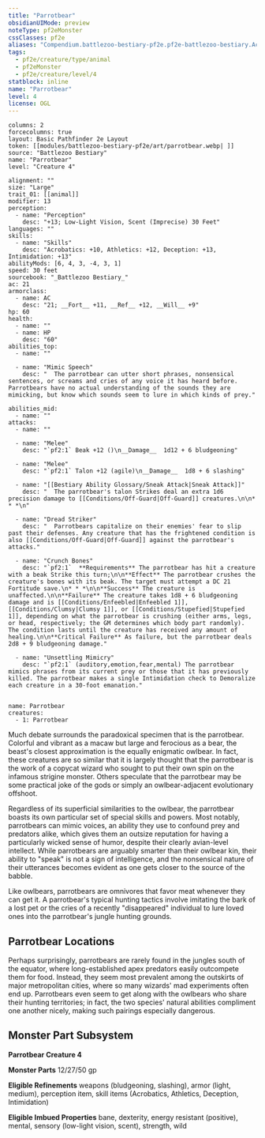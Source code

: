 ```yaml
---
title: "Parrotbear"
obsidianUIMode: preview
noteType: pf2eMonster
cssClasses: pf2e
aliases: "Compendium.battlezoo-bestiary-pf2e.pf2e-battlezoo-bestiary.Actor.5BmnUuMfAOtF3idn" 
tags:
  - pf2e/creature/type/animal
  - pf2eMonster
  - pf2e/creature/level/4
statblock: inline
name: "Parrotbear"
level: 4
license: OGL
---
```


```statblock
columns: 2
forcecolumns: true
layout: Basic Pathfinder 2e Layout
token: [[modules/battlezoo-bestiary-pf2e/art/parrotbear.webp| ]]
source: "Battlezoo Bestiary"
name: "Parrotbear"
level: "Creature 4"

alignment: ""
size: "Large"
trait_01: [[animal]]
modifier: 13
perception:
  - name: "Perception"
    desc: "+13; Low-Light Vision, Scent (Imprecise) 30 Feet"
languages: ""
skills:
  - name: "Skills"
    desc: "Acrobatics: +10, Athletics: +12, Deception: +13, Intimidation: +13"
abilityMods: [6, 4, 3, -4, 3, 1]
speed: 30 feet
sourcebook: "_Battlezoo Bestiary_"
ac: 21
armorclass:
  - name: AC
    desc: "21; __Fort__ +11, __Ref__ +12, __Will__ +9"
hp: 60
health:
  - name: ""
  - name: HP
    desc: "60"
abilities_top:
  - name: ""

  - name: "Mimic Speech"
    desc: "  The parrotbear can utter short phrases, nonsensical sentences, or screams and cries of any voice it has heard before. Parrotbears have no actual understanding of the sounds they are mimicking, but know which sounds seem to lure in which kinds of prey."

abilities_mid:
  - name: ""
attacks:
  - name: ""

  - name: "Melee"
    desc: "`pf2:1` Beak +12 ()\n__Damage__  1d12 + 6 bludgeoning"

  - name: "Melee"
    desc: "`pf2:1` Talon +12 (agile)\n__Damage__  1d8 + 6 slashing"

  - name: "[[Bestiary Ability Glossary/Sneak Attack|Sneak Attack]]"
    desc: "  The parrotbear's talon Strikes deal an extra 1d6 precision damage to [[Conditions/Off-Guard|Off-Guard]] creatures.\n\n* * *\n"

  - name: "Dread Striker"
    desc: "  Parrotbears capitalize on their enemies' fear to slip past their defenses. Any creature that has the frightened condition is also [[Conditions/Off-Guard|Off-Guard]] against the parrotbear's attacks."

  - name: "Crunch Bones"
    desc: "`pf2:1`  **Requirements** The parrotbear has hit a creature with a beak Strike this turn;\n\n**Effect** The parrotbear crushes the creature's bones with its beak. The target must attempt a DC 21 Fortitude save.\n* * *\n\n**Success** The creature is unaffected.\n\n**Failure** The creature takes 1d8 + 6 bludgeoning damage and is [[Conditions/Enfeebled|Enfeebled 1]], [[Conditions/Clumsy|Clumsy 1]], or [[Conditions/Stupefied|Stupefied 1]], depending on what the parrotbear is crushing (either arms, legs, or head, respectively; the GM determines which body part randomly). The condition lasts until the creature has received any amount of healing.\n\n**Critical Failure** As failure, but the parrotbear deals 2d8 + 9 bludgeoning damage."

  - name: "Unsettling Mimicry"
    desc: "`pf2:1` (auditory,emotion,fear,mental) The parrotbear mimics phrases from its current prey or those that it has previously killed. The parrotbear makes a single Intimidation check to Demoralize each creature in a 30-foot emanation."
 
```

```encounter-table
name: Parrotbear
creatures:
  - 1: Parrotbear
```



Much debate surrounds the paradoxical specimen that is the parrotbear. Colorful and vibrant as a macaw but large and ferocious as a bear, the beast's closest approximation is the equally enigmatic owlbear. In fact, these creatures are so similar that it is largely thought that the parrotbear is the work of a copycat wizard who sought to put their own spin on the infamous strigine monster. Others speculate that the parrotbear may be some practical joke of the gods or simply an owlbear-adjacent evolutionary offshoot.

Regardless of its superficial similarities to the owlbear, the parrotbear boasts its own particular set of special skills and powers. Most notably, parrotbears can mimic voices, an ability they use to confound prey and predators alike, which gives them an outsize reputation for having a particularly wicked sense of humor, despite their clearly avian-level intellect. While parrotbears are arguably smarter than their owlbear kin, their ability to "speak" is not a sign of intelligence, and the nonsensical nature of their utterances becomes evident as one gets closer to the source of the babble.

Like owlbears, parrotbears are omnivores that favor meat whenever they can get it. A parrotbear's typical hunting tactics involve imitating the bark of a lost pet or the cries of a recently "disappeared" individual to lure loved ones into the parrotbear's jungle hunting grounds.

## Parrotbear Locations

Perhaps surprisingly, parrotbears are rarely found in the jungles south of the equator, where long-established apex predators easily outcompete them for food. Instead, they seem most prevalent among the outskirts of major metropolitan cities, where so many wizards' mad experiments often end up. Parrotbears even seem to get along with the owlbears who share their hunting territories; in fact, the two species' natural abilities compliment one another nicely, making such pairings especially dangerous.

## Monster Part Subsystem

**Parrotbear Creature 4**

**Monster Parts** 12/27/50 gp

**Eligible Refinements** weapons (bludgeoning, slashing), armor (light, medium), perception item, skill items (Acrobatics, Athletics, Deception, Intimidation)

**Eligible Imbued Properties** bane, dexterity, energy resistant (positive), mental, sensory (low-light vision, scent), strength, wild
